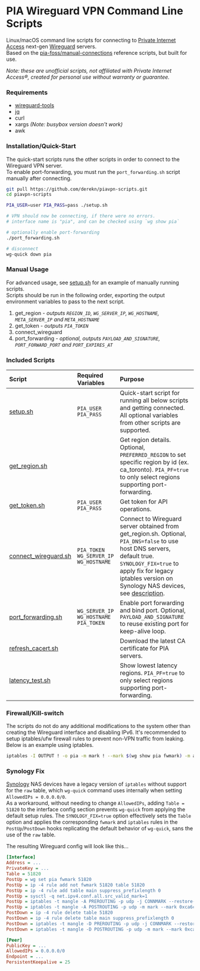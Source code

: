 PIA Wireguard VPN Command Line Scripts
======================================

Linux/macOS command line scripts for connecting to [Private Internet Access](https://www.privateinternetaccess.com/) next-gen [Wireguard](https://www.wireguard.com/) servers.  
Based on the [pia-foss/manual-connections](https://github.com/pia-foss/manual-connections) reference scripts, but built for use.

_Note: these are unofficial scripts, not affiliated with Private Internet Access®, created for personal use without warranty or guarantee._

### Requirements

- [wireguard-tools](https://github.com/WireGuard/wireguard-tools)
- [jq](https://stedolan.github.io/jq/)
- curl
- xargs _(Note: busybox version doesn't work)_
- awk

### Installation/Quick-Start

The quick-start scripts runs the other scripts in order to connect to the Wireguard VPN server.  
To enable port-forwarding, you must run the `port_forwarding.sh` script manually after connecting.

```sh
git pull https://github.com/derekn/piavpn-scripts.git
cd piavpn-scripts

PIA_USER=user PIA_PASS=pass ./setup.sh

# VPN should now be connecting, if there were no errors.
# interface name is "pia", and can be checked using `wg show pia`

# optionally enable port-forwarding
./port_forwarding.sh

# disconnect
wg-quick down pia
```

### Manual Usage

For advanced usage, see [setup.sh](setup.sh) for an example of manually running scripts.  
Scripts should be run in the following order, exporting the output environment variables to pass to the next script.

1. get_region - _outputs `REGION_ID`, `WG_SERVER_IP`, `WG_HOSTNAME`, `META_SERVER_IP` and `META_HOSTNAME`_
1. get_token - _outputs `PIA_TOKEN`_
1. connect_wireguard
1. port_forwarding - _optional, outputs `PAYLOAD_AND_SIGNATURE`, `PORT_FORWARD_PORT` and `PORT_EXPIRES_AT`_

### Included Scripts

| Script | Required Variables | Purpose |
| :--- | :--- | :--- |
| [setup.sh](setup.sh) | `PIA_USER`<br>`PIA_PASS` | Quick-start script for running all below scripts and getting connected. All optional variables from other scripts are supported. |
| [get_region.sh](get_region.sh) | | Get region details.<br>Optional, `PREFERRED_REGION` to set specific region by id (ex. ca_toronto). `PIA_PF=true` to only select regions supporting port-forwarding. |
| [get_token.sh](get_token.sh) | `PIA_USER`<br>`PIA_PASS` | Get token for API operations. |
| [connect_wireguard.sh](connect_wireguard.sh) | `PIA_TOKEN`<br>`WG_SERVER_IP`<br>`WG_HOSTNAME` | Connect to Wireguard server obtained from get_region.sh. Optional, `PIA_DNS=false` to use host DNS servers, default true. `SYNOLOGY_FIX=true` to apply fix for legacy iptables version on Synology NAS devices, see [description](#synology-fix). |
| [port_forwarding.sh](port_forwarding.sh) | `WG_SERVER_IP`<br>`WG_HOSTNAME`<br>`PIA_TOKEN` | Enable port forwarding and bind port. Optional, `PAYLOAD_AND_SIGNATURE` to reuse existing port for keep-alive loop. |
| [refresh_cacert.sh](refresh_cacert.sh) | | Download the latest CA certificate for PIA servers. |
| [latency_test.sh](latency_test.sh) | | Show lowest latency regions. `PIA_PF=true` to only select regions supporting port-forwarding. |

### Firewall/Kill-switch

The scripts do not do any additional modifications to the system other than creating the Wireguard interface and disabling IPv6.
It's recommended to setup iptables/ufw firewall rules to prevent non-VPN traffic from leaking.  
Below is an example using iptables.

```sh
iptables -I OUTPUT ! -o pia -m mark ! --mark $(wg show pia fwmark) -m addrtype ! --dst-type LOCAL -j REJECT
```

### Synology Fix

[Synology](https://www.synology.com) NAS devices have a legacy version of `iptables` without support for the `raw` table, which `wg-quick` command uses internally when setting `AllowedIPs = 0.0.0.0/0`.  
As a workaround, without needing to change `AllowedIPs`, adding `Table = 51820` to the interface config section prevents `wg-quick` from applying the default setup rules.
The `SYNOLOGY_FIX=true` option effectively sets the `Table` option and applies the corresponding `fwmark` and `iptables` rules in the `PostUp`/`PostDown` hooks replicating
the default behavior of `wg-quick`, sans the use of the `raw` table.

The resulting Wireguard config will look like this...

```ini
[Interface]
Address = ...
PrivateKey = ...
Table = 51820
PostUp = wg set pia fwmark 51820
PostUp = ip -4 rule add not fwmark 51820 table 51820
PostUp = ip -4 rule add table main suppress_prefixlength 0
PostUp = sysctl -q net.ipv4.conf.all.src_valid_mark=1
PostUp = iptables -t mangle -A PREROUTING -p udp -j CONNMARK --restore-mark --nfmask 0xffffffff --ctmask 0xffffffff
PostUp = iptables -t mangle -A POSTROUTING -p udp -m mark --mark 0xca6c -j CONNMARK --save-mark --nfmask 0xffffffff --ctmask 0xffffffff
PostDown = ip -4 rule delete table 51820
PostDown = ip -4 rule delete table main suppress_prefixlength 0
PostDown = iptables -t mangle -D PREROUTING -p udp -j CONNMARK --restore-mark --nfmask 0xffffffff --ctmask 0xffffffff
PostDown = iptables -t mangle -D POSTROUTING -p udp -m mark --mark 0xca6c -j CONNMARK --save-mark --nfmask 0xffffffff --ctmask 0xffffffff

[Peer]
PublicKey = ...
AllowedIPs = 0.0.0.0/0
Endpoint = ...
PersistentKeepalive = 25
```
